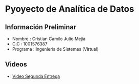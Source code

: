 # Pyoyecto de Analítica de Datos

## Información Preliminar
- Nombre : Cristian Camilo Julio Mejía
- C.C : 1001576387
- Programa : Ingeniería de Sistemas (Virtual)

## Videos
- [Video Segunda Entrega](https://www.youtube.com/watch?v=iIA8uLm9j-k)
